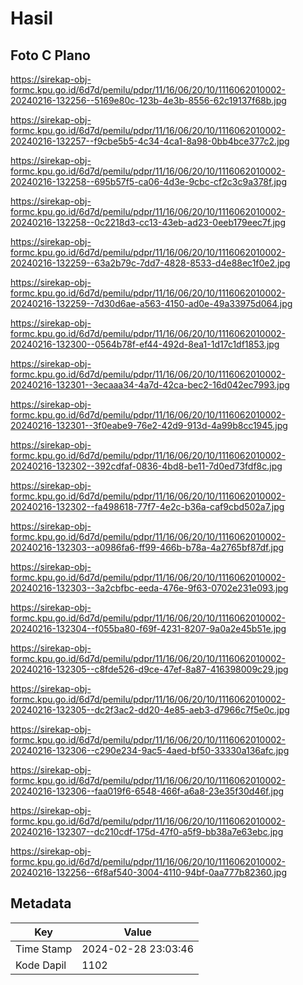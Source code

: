 # Hasil

## Foto C Plano

https://sirekap-obj-formc.kpu.go.id/6d7d/pemilu/pdpr/11/16/06/20/10/1116062010002-20240216-132256--5169e80c-123b-4e3b-8556-62c19137f68b.jpg

https://sirekap-obj-formc.kpu.go.id/6d7d/pemilu/pdpr/11/16/06/20/10/1116062010002-20240216-132257--f9cbe5b5-4c34-4ca1-8a98-0bb4bce377c2.jpg

https://sirekap-obj-formc.kpu.go.id/6d7d/pemilu/pdpr/11/16/06/20/10/1116062010002-20240216-132258--695b57f5-ca06-4d3e-9cbc-cf2c3c9a378f.jpg

https://sirekap-obj-formc.kpu.go.id/6d7d/pemilu/pdpr/11/16/06/20/10/1116062010002-20240216-132258--0c2218d3-cc13-43eb-ad23-0eeb179eec7f.jpg

https://sirekap-obj-formc.kpu.go.id/6d7d/pemilu/pdpr/11/16/06/20/10/1116062010002-20240216-132259--63a2b79c-7dd7-4828-8533-d4e88ec1f0e2.jpg

https://sirekap-obj-formc.kpu.go.id/6d7d/pemilu/pdpr/11/16/06/20/10/1116062010002-20240216-132259--7d30d6ae-a563-4150-ad0e-49a33975d064.jpg

https://sirekap-obj-formc.kpu.go.id/6d7d/pemilu/pdpr/11/16/06/20/10/1116062010002-20240216-132300--0564b78f-ef44-492d-8ea1-1d17c1df1853.jpg

https://sirekap-obj-formc.kpu.go.id/6d7d/pemilu/pdpr/11/16/06/20/10/1116062010002-20240216-132301--3ecaaa34-4a7d-42ca-bec2-16d042ec7993.jpg

https://sirekap-obj-formc.kpu.go.id/6d7d/pemilu/pdpr/11/16/06/20/10/1116062010002-20240216-132301--3f0eabe9-76e2-42d9-913d-4a99b8cc1945.jpg

https://sirekap-obj-formc.kpu.go.id/6d7d/pemilu/pdpr/11/16/06/20/10/1116062010002-20240216-132302--392cdfaf-0836-4bd8-be11-7d0ed73fdf8c.jpg

https://sirekap-obj-formc.kpu.go.id/6d7d/pemilu/pdpr/11/16/06/20/10/1116062010002-20240216-132302--fa498618-77f7-4e2c-b36a-caf9cbd502a7.jpg

https://sirekap-obj-formc.kpu.go.id/6d7d/pemilu/pdpr/11/16/06/20/10/1116062010002-20240216-132303--a0986fa6-ff99-466b-b78a-4a2765bf87df.jpg

https://sirekap-obj-formc.kpu.go.id/6d7d/pemilu/pdpr/11/16/06/20/10/1116062010002-20240216-132303--3a2cbfbc-eeda-476e-9f63-0702e231e093.jpg

https://sirekap-obj-formc.kpu.go.id/6d7d/pemilu/pdpr/11/16/06/20/10/1116062010002-20240216-132304--f055ba80-f69f-4231-8207-9a0a2e45b51e.jpg

https://sirekap-obj-formc.kpu.go.id/6d7d/pemilu/pdpr/11/16/06/20/10/1116062010002-20240216-132305--c8fde526-d9ce-47ef-8a87-416398009c29.jpg

https://sirekap-obj-formc.kpu.go.id/6d7d/pemilu/pdpr/11/16/06/20/10/1116062010002-20240216-132305--dc2f3ac2-dd20-4e85-aeb3-d7966c7f5e0c.jpg

https://sirekap-obj-formc.kpu.go.id/6d7d/pemilu/pdpr/11/16/06/20/10/1116062010002-20240216-132306--c290e234-9ac5-4aed-bf50-33330a136afc.jpg

https://sirekap-obj-formc.kpu.go.id/6d7d/pemilu/pdpr/11/16/06/20/10/1116062010002-20240216-132306--faa019f6-6548-466f-a6a8-23e35f30d46f.jpg

https://sirekap-obj-formc.kpu.go.id/6d7d/pemilu/pdpr/11/16/06/20/10/1116062010002-20240216-132307--dc210cdf-175d-47f0-a5f9-bb38a7e63ebc.jpg

https://sirekap-obj-formc.kpu.go.id/6d7d/pemilu/pdpr/11/16/06/20/10/1116062010002-20240216-132256--6f8af540-3004-4110-94bf-0aa777b82360.jpg


## Metadata

| Key        | Value               |
| ---------- | ------------------- |
| Time Stamp | 2024-02-28 23:03:46 |
| Kode Dapil | 1102                |



